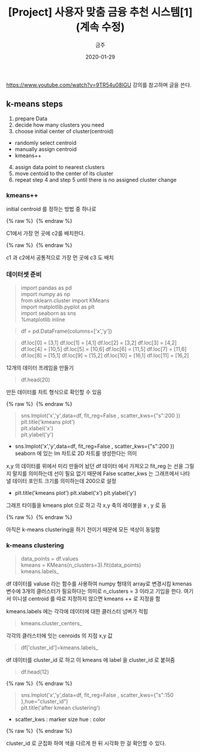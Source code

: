 ﻿---
title : "[Project] 사용자 맞춤 금융  추천 시스템[1] (계속  수정)"
author : "금주"
#categories : - Project
date: "2020-01-29"
---

https://www.youtube.com/watch?v=9TR54u08IGU 강의를 참고하며 글을 쓴다.

## k-means steps

1. prepare Data
2. decide how many clusters you  need
3. choose initial center of cluster(centroid)
  * randomly select centroid
  * manually assign centroid
  * kmeans++
4. assign data point to nearest clusters
5. move centoid to the center of its cluster
6. repeat step 4 and step 5 until there is no assigned cluster change


### kmeans++

initial centroid 를 정하는 방법 중 하나로


{% raw %} <img src="https://bcloved.github.io/assets/images/20200129PROJECT/1.PNG" alt=""> {% endraw %}

C1에서 가장 먼 곳에 c2를 배치한다.

{% raw %} <img src="https://bcloved.github.io/assets/images/20200129PROJECT/2.PNG" alt=""> {% endraw %}


c1 과 c2에서 공통적으로 가장 먼 곳에 c3 도 배치



### 데이터셋 준비



>import pandas as pd<br>
import numpy as np<Br>
from sklearn.cluster import KMeans<br>
import matplotlib.pyplot as plt<br>
import seaborn as sns<br>
%matplotlib inline<br>


>df = pd.DataFrame(columns=['x','y'])

>df.loc[0] = [3,1]
df.loc[1] = [4,1]
df.loc[2] = [3,2]
df.loc[3] = [4,2]
df.loc[4] = [10,5]
df.loc[5] = [10,6]
df.loc[6] = [11,5]
df.loc[7] = [11,6]
df.loc[8] = [15,1]
df.loc[9] = [15,2]
df.loc[10] = [16,1]
df.loc[11] = [16,2]

12개의 데이터 프레임을 만들기

>df.head(20)

만든 데이터를 차트 형식으로 확인할 수 있음

{% raw %} <img src="https://bcloved.github.io/assets/images/20200129PROJECT/3.PNG" alt=""> {% endraw %}

> sns.lmplot('x','y',data=df, fit_reg=False , scatter_kws={"s":200 })<br>
plt.title('kmeans plot')<br>
plt.xlabel('x')<br>
plt.ylabel('y')

* sns.lmplot('x','y',data=df, fit_reg=False , scatter_kws={"s":200 })
seaborn 에 있는 lm 차트로 2D 차트를 생성한다는 의미

x,y 의 데이터를 위에서 미리 만들어 놨던 df  데이터 에서 가져오고
fit_reg 는 선을 그릴지 말지를 의미하는데 선이 필요  없기 때문에 False
scatter_kws 는 그래프에서 나타낼 데이터 포인트 크기를 의미하는데  200으로 설정

* plt.title('kmeans plot')
plt.xlabel('x')
plt.ylabel('y')

그래프 타이틀을 kmeans plot 으로 하고 각 x,y 축의 레이블을 x , y 로 둠

{% raw %} <img src="https://bcloved.github.io/assets/images/20200129PROJECT/4.PNG" alt=""> {% endraw %}

아직은 k-means clustering을 하기 전이기 때문에 모든 색상이 동일함


### k-means clustering


>data_points = df.values <br>
kmeans = KMeans(n_clusters=3).fit(data_points)<br>
kmeans.labels_

df 데이터를 valuse 라는 함수를 사용하여  numpy 형태의 array로 변경시킴
kmenas 변수에 3개의 클러스터가 필요하다는 의미로 n_clusters = 3 이라고 기입을 한다.
여기서 이니셜 centroid 를 따로 지정하지 않으면 kmeans ++ 로 지정을 함

kmeans.labels 에는 각각에 데이터에 대한 클러스터 넘버가 적힘


>kmeans.cluster_centers_

각각의 클러스터에 잇는 cenroids 의 지점 x,y 값

>df['cluster_id']=kmeans.labels_

df 데이터를 cluster_id 로 하고 이 kmeans 에 label 을 cluster_id 로 붙혀줌

>df.head(12)

{% raw %} <img src="https://bcloved.github.io/assets/images/20200129PROJECT/5.PNG" alt=""> {% endraw %}

>sns.lmplot('x','y',data=df, fit_reg=False , scatter_kws={"s":150 },hue="cluster_id")<br>
plt.title('after kmean clustering')

* scatter_kws : marker size
hue : color

{% raw %} <img src="https://bcloved.github.io/assets/images/20200129PROJECT/6.PNG" alt=""> {% endraw %}

cluster_id 로 군집화 하여 색을 다르게 한 뒤 시각화 한 걸  확인할 수 있다.
